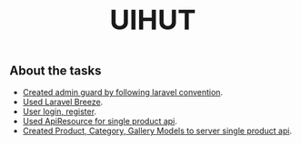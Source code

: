 <p align="center" style="font-weight: bolder;font-size: xxx-large">UIHUT</p>


## About the tasks

- [Created admin guard by following laravel convention]().
- [Used Laravel Breeze]().
- [User login, register]().
- [Used ApiResource for single product api]().
- [Created Product, Category, Gallery Models to server single product api]().
